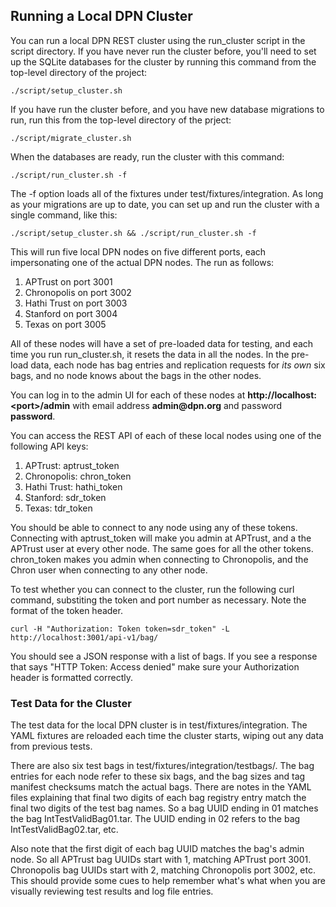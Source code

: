 ## Running a Local DPN Cluster

You can run a local DPN REST cluster using the run_cluster script in the script
directory. If you have never run the cluster before, you'll need to set up the
SQLite databases for the cluster by running this command from the top-level directory
of the project:

```
./script/setup_cluster.sh
```

If you have run the cluster before, and you have new database migrations to run, run
this from the top-level directory of the prject:

```
./script/migrate_cluster.sh
```

When the databases are ready, run the cluster with this command:

```
./script/run_cluster.sh -f
```

The -f option loads all of the fixtures under test/fixtures/integration.
As long as your migrations are up to date, you can set up and run the cluster
with a single command, like this:

```
./script/setup_cluster.sh && ./script/run_cluster.sh -f
```

This will run five local DPN nodes on five different ports, each
impersonating one of the actual DPN nodes. The run as follows:

1. APTrust on port 3001
2. Chronopolis on port 3002
3. Hathi Trust on port 3003
4. Stanford on port 3004
5. Texas on port 3005

All of these nodes will have a set of pre-loaded data for testing, and each time
you run run_cluster.sh, it resets the data in all the nodes. In the pre-load data,
each node has bag entries and replication requests for _its own_ six bags, and no
node knows about the bags in the other nodes.

You can log in to the admin UI for each of these nodes at
__http://localhost:&lt;port&gt;/admin__ with email address __admin@dpn.org__ and
password __password__.

You can access the REST API of each of these local nodes using one of the following
API keys:

1. APTrust: aptrust_token
2. Chronopolis: chron_token
3. Hathi Trust: hathi_token
4. Stanford: sdr_token
5. Texas: tdr_token

You should be able to connect to any node using any of these tokens. Connecting
with aptrust_token will make you admin at APTrust, and a the APTrust user at
every other node. The same goes for all the other tokens. chron_token makes you
admin when connecting to Chronopolis, and the Chron user when connecting to
any other node.

To test whether you can connect to the cluster, run the following curl command,
substiting the token and port number as necessary. Note the format of the token
header.

```
curl -H "Authorization: Token token=sdr_token" -L http://localhost:3001/api-v1/bag/
```

You should see a JSON response with a list of bags. If you see a response that says
"HTTP Token: Access denied" make sure your Authorization header is formatted
correctly.

### Test Data for the Cluster

The test data for the local DPN cluster is in test/fixtures/integration. The YAML
fixtures are reloaded each time the cluster starts, wiping out any data from previous
tests.

There are also six test bags in test/fixtures/integration/testbags/. The bag entries
for each node refer to these six bags, and the bag sizes and tag manifest checksums
match the actual bags. There are notes in the YAML files explaining that final two
digits of each bag registry entry match the final two digits of the test bag names.
So a bag UUID ending in 01 matches the bag IntTestValidBag01.tar. The UUID ending in
02 refers to the bag IntTestValidBag02.tar, etc.

Also note that the first digit of each bag UUID matches the bag's admin node. So all
APTrust bag UUIDs start with 1, matching APTrust port 3001. Chronopolis bag UUIDs
start with 2, matching Chronopolis port 3002, etc. This should provide some cues
to help remember what's what when you are visually reviewing test results and log
file entries.

